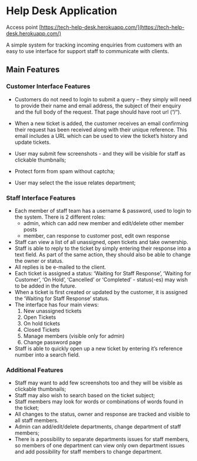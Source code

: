 # Help Desk Application #

Access point [https://tech-help-desk.herokuapp.com/](https://tech-help-desk.herokuapp.com/)

A simple system for tracking incoming enquiries from customers with an easy to use interface for support staff to communicate with clients.

## Main Features ##

### Customer Interface Features ###

* Customers do not need to login to submit a query – they simply will need to provide their name and email address, the subject of their enquiry and the full body of the request. That page should have root url (“/“).

* When a new ticket is added, the customer receives an email confirming their request has been received along with their unique reference. This email includes a URL which can be used to view the ticket’s history and update tickets. 

* User may submit few screenshots - and they will be visible for staff as clickable thumbnails; 

* Protect form from spam without captcha; 

* User may select the the issue relates department;


### Staff Interface Features ###

* Each member of staff team has a username & password, used to login to the system. There is 2 different roles: 
  * admin, which can add new member and edit/delete other member posts 
  * member, can response to customer post, edit own response 
* Staff can view a list of all unassigned, open tickets and take ownership. 
* Staff is able to reply to the ticket by simply entering their response into a text field. As part of the same action, they should also be able to change the owner or status. 
* All replies is be e-mailed to the client.
* Each ticket is assigned a status: ʻWaiting for Staff Responseʼ, ʻWaiting for Customerʼ, ʻOn Holdʼ, ʻCancelledʼ or ʻCompletedʼ - status(-es) may wish to be added in the future.
* When a ticket is first created or updated by the customer, it is assigned the ʻWaiting for Staff Responseʼ status.
* The interface has four main views:
  1. New unassigned tickets 
  2. Open Tickets
  3. On hold tickets
  4. Closed Tickets
  5. Manage members (visible only for admin) 
  6. Change password page 
* Staff is able to quickly open up a new ticket by entering itʼs reference number into a search field.


### Additional Features ###

* Staff may want to add few screenshots too and they will be visible as clickable thumbnails;
* Staff may also wish to search based on the ticket subject;
* Staff members may look for words or combinations of words found in the ticket;
* All changes to the status, owner and response are tracked and visible to all staff members. 
* Admin can add/edit/delete departments, change department of staff members; 
* There is a possibility to separate departments issues for staff members, so members of one department can view only own department issues and add possibility for staff members to change department. 
